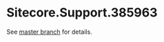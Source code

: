# Sitecore.Support.385963

See [master branch](https://github.com/sitecoresupport/Sitecore.Support.385963) for details.